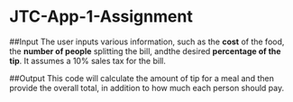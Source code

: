 # JTC-App-1-Assignment

##Input
The user inputs various information, such as the **cost** of the food, the **number of people** splitting the bill, andthe desired **percentage of the tip**. It assumes a 10% sales tax for the bill.

##Output
This code will calculate the amount of tip for a meal and then provide the overall total, in addition to how much each person should pay.
